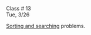<div class="lecture1">

<div class="column_date">
<p markdown="block">

Class # 13 <br>
Tue, 3/26



</p>
</div>

<div class="column_materials">
<p markdown="block">

[Sorting and searching](slides/07-sorting_and_searching.html) problems.
<br>


</p>
</div>

<div class="column_assign">
<p markdown="block">




</p>
</div>

</div>
